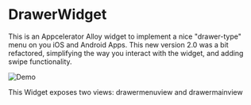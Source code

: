 DrawerWidget
======

This is an Appcelerator Alloy widget to implement a nice "drawer-type" menu on you iOS and Android Apps.  This new version 2.0 was a bit refactored, simplifying the way you interact with the widget, and adding swipe functionality.


![Demo](https://s7.postimg.org/jbi5dsep7/markets-app.gif)

This Widget exposes two views: drawermenuview and drawermainview


